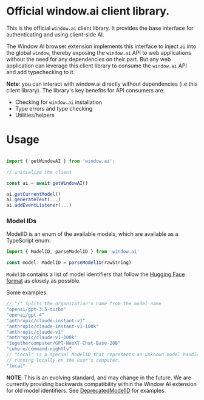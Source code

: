 # Official window.ai client library.

This is the official `window.ai` client library. It provides the base interface for authenticating and using client-side AI.

The Window AI browser extension implements this interface to inject `ai` into the global `window`, thereby exposing the `window.ai` API to web applications without the need for any dependencies on their part. But any web application can leverage this client library to consume the `window.ai` API and add typechecking to it.

**Note**: you can interact with window.ai directly without dependencies (i.e this client library). The library's key benefits for API consumers are:

- Checking for `window.ai` installation
- Type errors and type checking
- Utilities/helpers

# Usage

```ts

import { getWindowAI } from 'window.ai';

// initialize the client

const ai = await getWindowAI()

ai.getCurrentModel()
ai.generateText(...)
ai.addEventListener(...)
```

### Model IDs

ModelID is an enum of the available models, which are available as a
TypeScript enum:
```ts
import { ModelID, parseModelID } from 'window.ai'

const model: ModelID = parseModelID(rawString)
```

`ModelID` contains a list of model identifiers that follow
the [Hugging Face format](https://huggingface.co/docs/transformers/main_classes/model) as closely
as possible.

Some examples:

```ts
// "/" Splits the organization's name from the model name
"openai/gpt-3.5-turbo"
"openai/gpt-4"
"anthropic/claude-instant-v1"
"anthropic/claude-instant-v1-100k"
"anthropic/claude-v1"
"anthropic/claude-v1-100k"
"togethercomputer/GPT-NeoXT-Chat-Base-20B"
"cohere/command-nightly"
// "Local" is a special ModelID that represents an unknown model handler
// running locally on the user's computer.
"local"
```

**NOTE**: This is an evolving standard, and may change in the future. We are currently providing
backwards compatibility within the Window AI extension for old model identifiers. See
[DeprecatedModelID](/packages/lib/src/model-id.ts) for examples.

